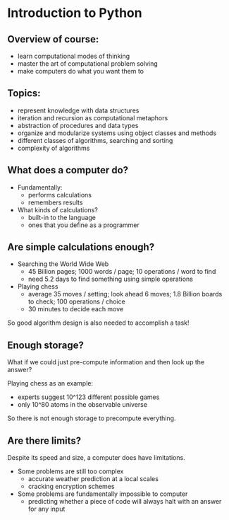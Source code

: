 # Introduction to Python

## Overview of course:
- learn computational modes of thinking
- master the art of computational problem solving
- make computers do what you want them to

## Topics:
- represent knowledge with data structures
- iteration and recursion as computational metaphors
- abstraction of procedures and data types
- organize and modularize systems using object classes and methods
- different classes of algorithms, searching and sorting
- complexity of algorithms

## What does a computer do?
- Fundamentally:
	- performs calculations
	- remembers results
- What kinds of calculations?
	- built-in to the language
	- ones that you define as a programmer

## Are simple calculations enough?
- Searching the World Wide Web
	- 45 Billion pages; 1000 words / page; 10 operations / word to find
	- need 5.2 days to find something using simple operations
- Playing chess
	- average 35 moves / setting; look ahead 6 moves; 1.8 Billion boards to check; 100 operations / choice
	- 30 minutes to decide each move

So good algorithm design is also needed to accomplish a task!

## Enough storage?
What if we could just pre-compute information and then look up the answer?

Playing chess as an example:
- experts suggest 10^123 different possible games
- only 10^80 atoms in the observable universe

So there is not enough storage to precompute everything.

## Are there limits?
Despite its speed and size, a computer does have limitations.
- Some problems are still too complex
	- accurate weather prediction at a local scales
	- cracking encryption schemes
- Some problems are fundamentally impossible to computer
	- predicting whether a piece of code will always halt with an answer for any input